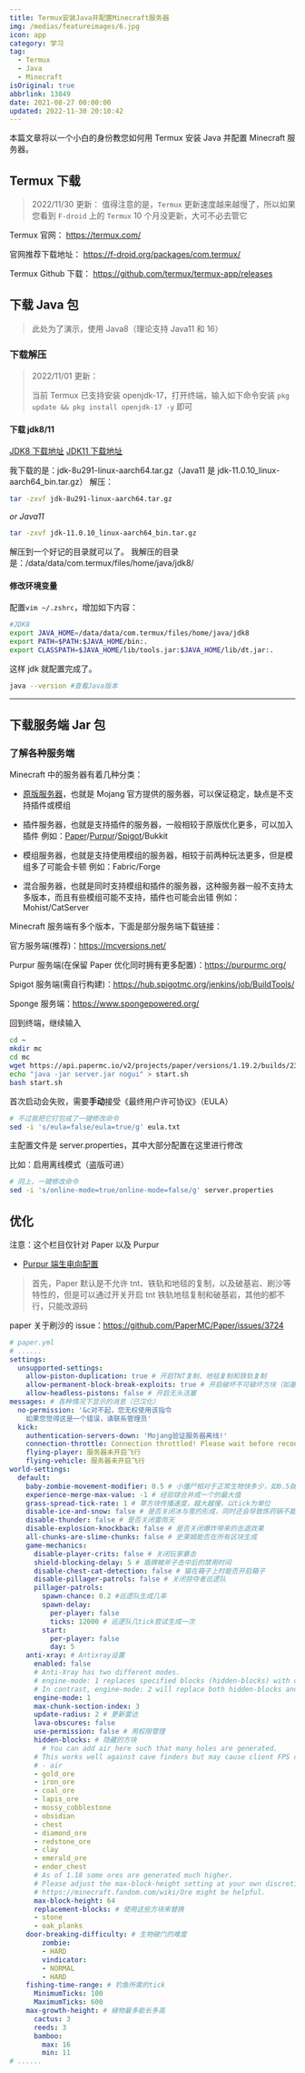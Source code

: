```yaml
---
title: Termux安装Java并配置Minecraft服务器
img: /medias/featureimages/6.jpg
icon: app
category: 学习
tag:
  - Termux
  - Java
  - Minecraft
isOriginal: true
abbrlink: 13849
date: 2021-08-27 00:00:00
updated: 2022-11-30 20:10:42
---
```


本篇文章将以一个小白的身份教您如何用 Termux 安装 Java 并配置 Minecraft 服务器。

<!-- more -->

## Termux 下载

> 2022/11/30 更新：
> 值得注意的是，`Termux` 更新速度越来越慢了，所以如果您看到 `F-droid` 上的 `Termux` 10 个月没更新，大可不必去管它

Termux 官网：
https://termux.com/

官网推荐下载地址：
https://f-droid.org/packages/com.termux/

Termux Github 下载：
https://github.com/termux/termux-app/releases

## 下载 Java 包

> 此处为了演示，使用 Java8（理论支持 Java11 和 16）

### 下载解压

> 2022/11/01 更新：
>
> 当前 Termux 已支持安装 openjdk-17，打开终端，输入如下命令安装
> `pkg update && pkg install openjdk-17 -y`
> 即可

#### 下载 jdk8/11

[JDK8 下载地址](https://www.oracle.com/java/technologies/javase/javase-jdk8-downloads.html)
[JDK11 下载地址](https://www.oracle.com/java/technologies/javase-jdk11-downloads.html)

我下载的是：jdk-8u291-linux-aarch64.tar.gz（Java11 是 jdk-11.0.10_linux-aarch64_bin.tar.gz）
解压：

```bash
tar -zxvf jdk-8u291-linux-aarch64.tar.gz
```

_or Java11_

```bash
tar -zxvf jdk-11.0.10_linux-aarch64_bin.tar.gz
```

解压到一个好记的目录就可以了。
我解压的目录是：/data/data/com.termux/files/home/java/jdk8/

#### 修改环境变量

配置`vim ~/.zshrc`，增加如下内容：

```bash
#JDK8
export JAVA_HOME=/data/data/com.termux/files/home/java/jdk8
export PATH=$PATH:$JAVA_HOME/bin:.
export CLASSPATH=$JAVA_HOME/lib/tools.jar:$JAVA_HOME/lib/dt.jar:.
```

这样 jdk 就配置完成了。

```bash
java --version #查看Java版本
```

---

## 下载服务端 Jar 包

### 了解各种服务端

Minecraft 中的服务器有着几种分类：

- [原版服务器](https://minecraft.net/zh-hans/download/server/)，也就是 Mojang 官方提供的服务器，可以保证稳定，缺点是不支持插件或模组

- 插件服务器，也就是支持插件的服务器，一般相较于原版优化更多，可以加入插件 例如：[Paper](https://papermc.io/downloads)/[Purpur](https://purpurmc.org/)/[Spigot](https://hub.spigotmc.org/jenkins/job/BuildTools/)/Bukkit

- 模组服务器，也就是支持使用模组的服务器，相较于前两种玩法更多，但是模组多了可能会卡顿 例如：Fabric/Forge

- 混合服务器，也就是同时支持模组和插件的服务器，这种服务器一般不支持太多版本，而且有些模组可能不支持，插件也可能会出错 例如：Mohist/CatServer

Minecraft 服务端有多个版本，下面是部分服务端下载链接：

官方服务端(推荐)：https://mcversions.net/

Purpur 服务端(在保留 Paper 优化同时拥有更多配置)：https://purpurmc.org/

Spigot 服务端(需自行构建)：https://hub.spigotmc.org/jenkins/job/BuildTools/

Sponge 服务端：https://www.spongepowered.org/

回到终端，继续输入

```bash
cd ~
mkdir mc
cd mc
wget https://api.papermc.io/v2/projects/paper/versions/1.19.2/builds/230/downloads/paper-1.19.2-230.jar #1.19.2 Paper 第230次构建
echo "java -jar server.jar nogui" > start.sh
bash start.sh
```

首次启动会失败，需要**手动**接受《最终用户许可协议》（EULA）

```bash
# 不过我把它打包成了一键修改命令
sed -i 's/eula=false/eula=true/g' eula.txt
```

主配置文件是 server.properties，其中大部分配置在这里进行修改

比如：启用离线模式（盗版可进）

```bash
# 同上，一键修改命令
sed -i 's/online-mode=true/online-mode=false/g' server.properties
```

## 优化

注意：这个栏目仅针对 Paper 以及 Purpur

- [Purpur 端生电向配置](https://www.bilibili.com/read/cv18220927)

> 首先，Paper 默认是不允许 tnt、铁轨和地毯的复制，以及破基岩、刷沙等特性的，但是可以通过开关开启 tnt 铁轨地毯复制和破基岩，其他的都不行，只能改源码

paper 关于刷沙的 issue：https://github.com/PaperMC/Paper/issues/3724

```YAML
# paper.yml
# ......
settings:
  unsupported-settings:
    allow-piston-duplication: true # 开启TNT复制、地毯复制和铁轨复制
    allow-permanent-block-break-exploits: true # 开启破坏不可破坏方块（如基岩、末地传送门）
    allow-headless-pistons: false # 开启无头活塞
messages: # 各种情况下显示的消息（已汉化）
  no-permission: '&c对不起，您无权使用该指令
    如果您觉得这是一个错误，请联系管理员'
  kick:
    authentication-servers-down: 'Mojang验证服务器离线!'
    connection-throttle: Connection throttled! Please wait before reconnecting.
    flying-player: 服务器未开启飞行
    flying-vehicle: 服务器未开启飞行
world-settings:
  default:
    baby-zombie-movement-modifier: 0.5 # 小僵尸相对于正常生物快多少，如0.5就是正常僵尸的速度*1.5,
    experience-merge-max-value: -1 # 经验球合并成一个的最大值
    grass-spread-tick-rate: 1 # 草方块传播速度，越大越慢，以tick为单位
    disable-ice-and-snow: false # 是否关闭冰与雪的形成，同时还会导致炼药锅不能被雨/雪填满
    disable-thunder: false # 是否关闭雷雨天
    disable-explosion-knockback: false # 是否关闭爆炸带来的击退效果
    all-chunks-are-slime-chunks: false # 史莱姆能否在所有区块生成
    game-mechanics:
      disable-player-crits: false # 关闭玩家暴击
      shield-blocking-delay: 5 # 盾牌被斧子击中后的禁用时间
      disable-chest-cat-detection: false # 猫在箱子上时能否开启箱子
      disable-pillager-patrols: false # 关闭掠夺者巡逻队
      pillager-patrols:
        spawn-chance: 0.2 #巡逻队生成几率
        spawn-delay:
          per-player: false
          ticks: 12000 # 巡逻队几tick尝试生成一次
        start:
          per-player: false
          day: 5
    anti-xray: # Antixray设置
      enabled: false
      # Anti-Xray has two different modes.
      # engine-mode: 1 replaces specified blocks (hidden-blocks) with other "fake" blocks, stone (deepslate at y < 0), netherrack, or end_stone based on the dimension.
      # In contrast, engine-mode: 2 will replace both hidden-blocks and replacement-blocks with randomly generated hidden-blocks.
      engine-mode: 1
      max-chunk-section-index: 3
      update-radius: 2 # 更新雷达
      lava-obscures: false
      use-permission: false # 用权限管理
      hidden-blocks: # 隐藏的方块
        # You can add air here such that many holes are generated.
      # This works well against cave finders but may cause client FPS drops for all players.
      # - air
      - gold_ore
      - iron_ore
      - coal_ore
      - lapis_ore
      - mossy_cobblestone
      - obsidian
      - chest
      - diamond_ore
      - redstone_ore
      - clay
      - emerald_ore
      - ender_chest
      # As of 1.18 some ores are generated much higher.
      # Please adjust the max-block-height setting at your own discretion.
      # https://minecraft.fandom.com/wiki/Ore might be helpful.
      max-block-height: 64
      replacement-blocks: # 使用这些方块来替换
      - stone
      - oak_planks
    door-breaking-difficulty: # 生物破门的难度
        zombie:
        - HARD
        vindicator:
        - NORMAL
        - HARD
    fishing-time-range: # 钓鱼所需的tick
      MinimumTicks: 100
      MaximumTicks: 600
    max-growth-height: # 植物最多能长多高
      cactus: 3
      reeds: 3
      bamboo:
        max: 16
        min: 11
# ......
```
